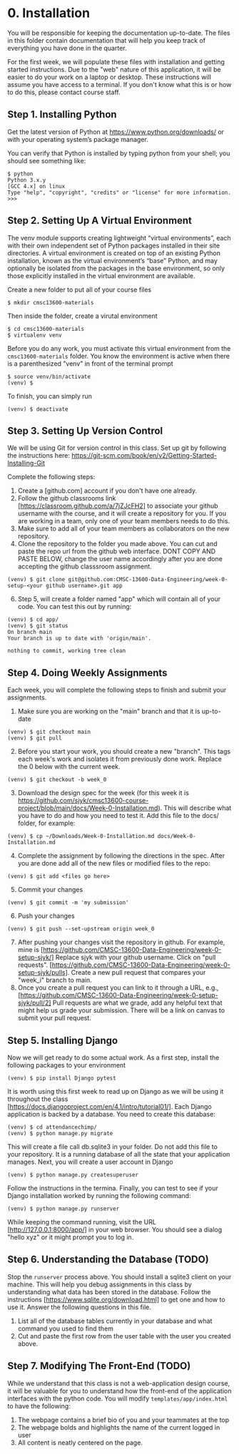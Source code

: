 # 0. Installation
You will be responsible for keeping the documentation up-to-date. The files in this folder contain documentation that will help you keep track of everything you have done in the quarter.

For the first week, we will populate these files with installation and getting started instructions. Due to the "web" nature of this application, it will be
easier to do your work on a laptop or desktop. These instructions will assume you have access to a terminal. If you don't know what this is or how to do this, please contact course staff.

## Step 1. Installing Python
Get the latest version of Python at https://www.python.org/downloads/ or with your operating system’s package manager.

You can verify that Python is installed by typing python from your shell; you should see something like:
```
$ python
Python 3.x.y
[GCC 4.x] on linux
Type "help", "copyright", "credits" or "license" for more information.
>>>
```

## Step 2. Setting Up A Virtual Environment
The venv module supports creating lightweight “virtual environments”, each with their own independent set of Python packages installed in their 
site directories. A virtual environment is created on top of an existing Python installation, known as the virtual environment’s “base” Python, 
and may optionally be isolated from the packages in the base environment, so only those explicitly installed in the virtual environment are available.

Create a new folder to put all of your course files
```
$ mkdir cmsc13600-materials
```
Then inside the folder, create a virutal environment
```
$ cd cmsc13600-materials
$ virtualenv venv
```

Before you do any work, you must activate this virtual environment from the `cmsc13600-materials` folder. You know the environment is active when there
is a parenthesized "venv" in front of the terminal prompt
```
$ source venv/bin/activate
(venv) $
```
To finish, you can simply run
```
(venv) $ deactivate
```

## Step 3. Setting Up Version Control
We will be using Git for version control in this class. Set up git by following the instructions here: https://git-scm.com/book/en/v2/Getting-Started-Installing-Git

Complete the following steps:
1. Create a [github.com] account if you don't have one already.
2. Follow the github classrooms link [https://classroom.github.com/a/7jZJcFH2] to associate your github username with the course, and it will create a repository for you. If you are working in a team, only one of your team members needs to do this.
4. Make sure to add all of your team members as collaborators on the new repository.
5. Clone the repository to the folder you made above. You can cut and paste the repo url from the github web interface. DONT COPY AND PASTE BELOW, change the user name accordingly after you are done accepting the github classsroom assignment.
```
(venv) $ git clone git@github.com:CMSC-13600-Data-Engineering/week-0-setup-<your github username>.git app
```
6. Step 5, will create a folder named "app" which will contain all of your code. You can test this out by running:
```
(venv) $ cd app/
(venv) $ git status
On branch main
Your branch is up to date with 'origin/main'.

nothing to commit, working tree clean
```

## Step 4. Doing Weekly Assignments
Each week, you will complete the following steps to finish and submit your assignments.
1. Make sure you are working on the "main" branch and that it is up-to-date
```
(venv) $ git checkout main
(venv) $ git pull
```
2. Before you start your work, you should create a new "branch". This tags each week's work and isolates it from previously done work. Replace the 0 below with the current week.
```
(venv) $ git checkout -b week_0
```
3. Download the design spec for the week (for this week it is https://github.com/sjyk/cmsc13600-course-project/blob/main/docs/Week-0-Installation.md). This will describe what you have to do and how you need to test it. Add this file to the docs/ folder, for example:
```
(venv) $ cp ~/Downloads/Week-0-Installation.md docs/Week-0-Installation.md
```
4. Complete the assignment by following the directions in the spec. After you are done add all of the new files or modified files to the repo:
```
(venv) $ git add <files go here>
```
5. Commit your changes
```
(venv) $ git commit -m 'my submission'
```
6. Push your changes
```
(venv) $ git push --set-upstream origin week_0
```
7. After pushing your changes visit the repository in github. For example, mine is [https://github.com/CMSC-13600-Data-Engineering/week-0-setup-sjyk/] Replace sjyk with your github username. Click on "pull requests". [https://github.com/CMSC-13600-Data-Engineering/week-0-setup-sjyk/pulls]. Create a new pull request that compares your "week_i" branch to main. 
8. Once you create a pull request you can link to it through a URL, e.g., [https://github.com/CMSC-13600-Data-Engineering/week-0-setup-sjyk/pull/2] Pull requests are what we grade, add any helpful text that might help us grade your submission. There will be a link on canvas to submit your pull request.


## Step 5. Installing Django
Now we will get ready to do some actual work. As a first step, install the following packages to your environment
```
(venv) $ pip install Django pytest
```
It is worth using this first week to read up on Django as we will be using it throughout the class [https://docs.djangoproject.com/en/4.1/intro/tutorial01/]. Each Django application is backed by a database. You need to create this database:
```
(venv) $ cd attendancechimp/
(venv) $ python manage.py migrate
```
This will create a file call db.sqlite3 in your folder. Do not add this file to your repository. It is a running database of all the state that
your application manages. Next, you will create a user account in Django
```
(venv) $ python manage.py createsuperuser
```
Follow the instructions in the termina. Finally, you can test to see if your Django installation worked by running the following command:
```
(venv) $ python manage.py runserver
```
While keeping the command running, visit the URL [http://127.0.0.1:8000/app/] in your web browser. You should see a dialog "hello xyz" or it might prompt you to log in.

## Step 6. Understanding the Database (TODO)
Stop the `runserver` process above. You should install a sqlite3 client on your machine. This will help you debug assignments in this class by understanding what data has been stored in the database. Follow the instructions [https://www.sqlite.org/download.html] to get one and how to use it. Answer the following questions in this file.

1. List all of the database tables currently in your database and what command you used to find them
2. Cut and paste the first row from the user table with the user you created above.

## Step 7. Modifying The Front-End (TODO)
While we understand that this class is not a web-application design course, it will be valuable for you to understand how the front-end of the application interfaces with the python code. You will modify `templates/app/index.html` to have the following:
1. The webpage contains a brief bio of you and your teammates at the top
2. The webpage bolds and highlights the name of the current logged in user 
3. All content is neatly centered on the page.
